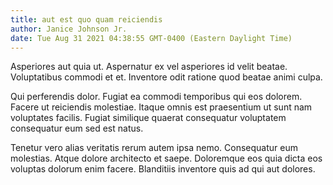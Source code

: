 ```yaml
---
title: aut est quo quam reiciendis
author: Janice Johnson Jr.
date: Tue Aug 31 2021 04:38:55 GMT-0400 (Eastern Daylight Time)
---
```

Asperiores aut quia ut. Aspernatur ex vel asperiores id velit beatae. Voluptatibus commodi et et. Inventore odit ratione quod beatae animi culpa.

 Qui perferendis dolor. Fugiat ea commodi temporibus qui eos dolorem. Facere ut reiciendis molestiae. Itaque omnis est praesentium ut sunt nam voluptates facilis. Fugiat similique quaerat consequatur voluptatem consequatur eum sed est natus.

 Tenetur vero alias veritatis rerum autem ipsa nemo. Consequatur eum molestias. Atque dolore architecto et saepe. Doloremque eos quia dicta eos voluptas dolorum enim facere. Blanditiis inventore quis ad qui aut dolores.